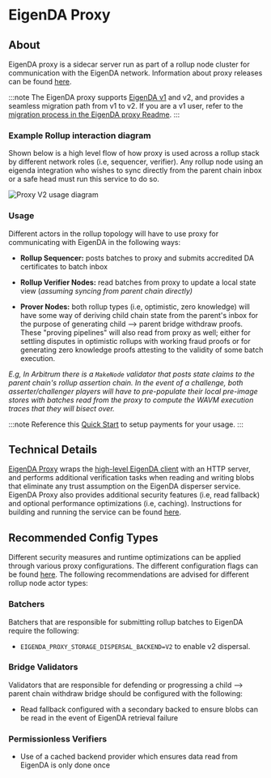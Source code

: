 # EigenDA Proxy

## About

EigenDA proxy is a sidecar server run as part of a rollup node cluster for communication with the EigenDA network. Information about
proxy releases can be found [here](https://github.com/Layr-Labs/eigenda-proxy/releases).

:::note
The EigenDA proxy supports [EigenDA v1](../v1/eigenda-proxyv1.md) and v2, and provides a seamless migration path from v1 to v2. If you are a v1 user,
refer to the [migration process in the EigenDA proxy Readme](https://github.com/Layr-Labs/eigenda-proxy?tab=readme-ov-file#migrating-from-eigenda-v1-to-v2). 
:::

### Example Rollup interaction diagram
Shown below is a high level flow of how proxy is used across a rollup stack by different network roles (i.e, sequencer, verifier). Any rollup node using an eigenda integration who wishes to sync directly from the parent chain inbox or a safe head must run this service to do so.

![Proxy V2 usage diagram](/img/integrations/proxy/proxy-v2.png)

### Usage
Different actors in the rollup topology will have to use proxy for communicating with EigenDA in the following ways:
- **Rollup Sequencer:** posts batches to proxy and submits accredited DA certificates to batch inbox
- **Rollup Verifier Nodes:** read batches from proxy to update a local state view (*assuming syncing from parent chain directly)*

- **Prover Nodes:** both rollup types (i.e, optimistic, zero knowledge) will have some way of deriving child chain state from the parent's inbox for the purpose of generating child --> parent bridge withdraw proofs. These "proving pipelines" will also read from proxy as well; either for settling disputes in optimistic rollups with working fraud proofs or for generating zero knowledge proofs attesting to the validity of some batch execution.

*E.g, In Arbitrum there is a `MakeNode` validator that posts state claims to the parent chain's rollup assertion chain. In the event of a challenge, both asserter/challenger players will have to pre-populate their local pre-image stores with batches read from the proxy to compute the WAVM execution traces that they will bisect over.*

:::note
Reference this [Quick Start](../quick-start/v2/index.md) to setup payments for your usage. 
:::
## Technical Details
[EigenDA Proxy](https://github.com/Layr-Labs/eigenda-proxy) wraps the [high-level EigenDA client](https://github.com/Layr-Labs/eigenda/blob/master/api/clients/eigenda_client.go) with an HTTP server, and performs additional verification tasks when reading and writing blobs that eliminate any trust assumption on the EigenDA disperser service. EigenDA Proxy also provides additional security features (i.e, read fallback) and optional performance optimizations (i.e, caching). Instructions for building and running the service can be found [here](https://github.com/Layr-Labs/eigenda-proxy/blob/main/README.md).

## Recommended Config Types
Different security measures and runtime optimizations can be applied through various proxy configurations. The different configuration flags can be found [here](https://github.com/Layr-Labs/eigenda-proxy/blob/main/docs/help_out.txt). The following recommendations are advised for different rollup node actor types:

### Batchers

Batchers that are responsible for submitting rollup batches to EigenDA require the following:
- `EIGENDA_PROXY_STORAGE_DISPERSAL_BACKEND=V2` to enable v2 dispersal.

### Bridge Validators
Validators that are responsible for defending or progressing a child --> parent chain withdraw bridge should be configured with the following:
- Read fallback configured with a secondary backed to ensure blobs can be read in the event of EigenDA retrieval failure

### Permissionless Verifiers
- Use of a cached backend provider which ensures data read from EigenDA is only done once